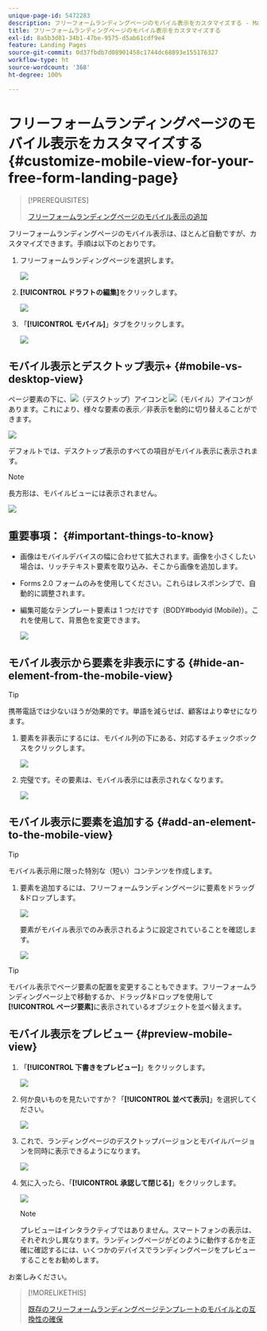 ```yaml
---
unique-page-id: 5472283
description: フリーフォームランディングページのモバイル表示をカスタマイズする - Marketo ドキュメント - 製品ドキュメント
title: フリーフォームランディングページのモバイル表示をカスタマイズする
exl-id: 8a5b3d81-34b1-47be-9575-d5ab61cdf9e4
feature: Landing Pages
source-git-commit: 0d37fbdb7d08901458c1744dc68893e155176327
workflow-type: ht
source-wordcount: '368'
ht-degree: 100%

---
```


# フリーフォームランディングページのモバイル表示をカスタマイズする {#customize-mobile-view-for-your-free-form-landing-page}

>[!PREREQUISITES]
>
>[フリーフォームランディングページのモバイル表示の追加](/help/marketo/product-docs/demand-generation/landing-pages/free-form-landing-pages/add-a-mobile-view-for-your-free-form-landing-page.md)

フリーフォームランディングページのモバイル表示は、ほとんど自動ですが、カスタマイズできます。手順は以下のとおりです。

1. フリーフォームランディングページを選択します。

   ![](assets/selectlandingapge.jpg)

1. **[!UICONTROL ドラフトの編集]**&#x200B;をクリックします。

   ![](assets/image2015-1-22-18-3a33-3a12.png)

1. 「**[!UICONTROL モバイル]**」タブをクリックします。

   ![](assets/image2015-1-22-18-3a31-3a40.png)

## モバイル表示とデスクトップ表示+ {#mobile-vs-desktop-view}

ページ要素の下に、![](assets/image2015-1-22-18-3a39-3a53.png)（デスクトップ）アイコンと![](assets/image2015-1-22-18-3a40-3a31.png)（モバイル）アイコンがあります。これにより、様々な要素の表示／非表示を動的に切り替えることができます。

![](assets/image2015-5-21-15-3a9-3a34.png)

デフォルトでは、デスクトップ表示のすべての項目がモバイル表示に表示されます。

>[!NOTE]
>
>長方形は、モバイルビューには表示されません。

![](assets/image2015-5-21-15-3a12-3a2.png)

## 重要事項： {#important-things-to-know}

* 画像はモバイルデバイスの幅に合わせて拡大されます。画像を小さくしたい場合は、リッチテキスト要素を取り込み、そこから画像を追加します。
* Forms 2.0 フォームのみを使用してください。これらはレスポンシブで、自動的に調整されます。
* 編集可能なテンプレート要素は 1 つだけです（BODY#bodyid (Mobile)）。これを使用して、背景色を変更できます。

  ![](assets/image2015-5-21-15-3a15-3a47.png)

## モバイル表示から要素を非表示にする {#hide-an-element-from-the-mobile-view}

>[!TIP]
>
>携帯電話では少ないほうが効果的です。単語を減らせば、顧客はより幸せになります。

1. 要素を非表示にするには、モバイル列の下にある、対応するチェックボックスをクリックします。

   ![](assets/image2015-5-21-15-3a28-3a17.png)

1. 完璧です。その要素は、モバイル表示には表示されなくなります。

   ![](assets/image2015-5-21-15-3a30-3a17.png)

## モバイル表示に要素を追加する {#add-an-element-to-the-mobile-view}

>[!TIP]
>
>モバイル表示用に限った特別な（短い）コンテンツを作成します。

1. 要素を追加するには、フリーフォームランディングページに要素をドラッグ&amp;ドロップします。

   ![](assets/image2015-5-21-15-3a32-3a22.png)

   要素がモバイル表示でのみ表示されるように設定されていることを確認します。

   ![](assets/image2015-5-21-15-3a35-3a29.png)

>[!TIP]
>
>モバイル表示でページ要素の配置を変更することもできます。フリーフォームランディングページ上で移動するか、ドラッグ&amp;ドロップを使用して&#x200B;**[!UICONTROL ページ要素]**&#x200B;に表示されているオブジェクトを並べ替えます。

## モバイル表示をプレビュー {#preview-mobile-view}

1. 「**[!UICONTROL 下書きをプレビュー]**」をクリックします。

   ![](assets/image2015-5-21-15-3a36-3a35.png)

1. 何か良いものを見たいですか？「**[!UICONTROL 並べて表示]**」を選択してください。

   ![](assets/image2015-1-22-20-3a2-3a15.png)

1. これで、ランディングページのデスクトップバージョンとモバイルバージョンを同時に表示できるようになります。

   ![](assets/image2015-1-22-20-3a3-3a22.png)

1. 気に入ったら、「**[!UICONTROL 承認して閉じる]**」をクリックします。

   ![](assets/image2015-1-22-20-3a5-3a36.png)

   >[!NOTE]
   >
   >プレビューはインタラクティブではありません。スマートフォンの表示は、それぞれ少し異なります。ランディングページがどのように動作するかを正確に確認するには、いくつかのデバイスでランディングページをプレビューすることをお勧めします。

お楽しみください。

>[!MORELIKETHIS]
>
>[既存のフリーフォームランディングページテンプレートのモバイルとの互換性の確保](/help/marketo/product-docs/demand-generation/landing-pages/landing-page-templates/make-an-existing-free-form-landing-page-template-mobile-compatible.md)
